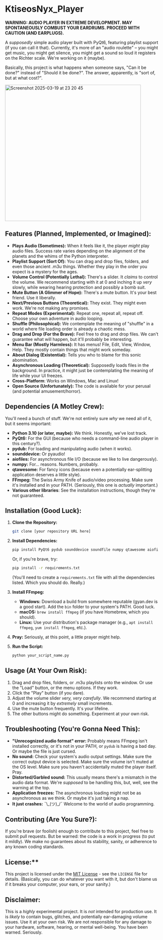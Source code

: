 # KtiseosNyx_Player

**WARNING: AUDIO PLAYER IN EXTREME DEVELOPMENT. MAY SPONTANEOUSLY COMBUST YOUR EARDRUMS. PROCEED WITH CAUTION (AND EARPLUGS).**

A *supposedly* simple audio player built with PyQt6, featuring playlist support (if you can call it that).  Currently, it's more of an "audio roulette" – you might get music, you might get silence, you might get a sound so loud it registers on the Richter scale.  We're working on it (maybe).

Basically, this project is what happens when someone says, "Can it be done?" instead of "Should it be done?". The answer, apparently, is "sort of, but at what cost?".

<img width="446" alt="Screenshot 2025-03-19 at 23 20 45" src="https://github.com/user-attachments/assets/33e98379-5239-4fd7-a29d-ed9699315b0b" />

## Features (Planned, Implemented, or Imagined):

*   **Plays Audio (Sometimes):**  When it feels like it, the player *might* play audio files. Success rate varies depending on the alignment of the planets and the whims of the Python interpreter.
*   **Playlist Support (Sort Of):**  You can drag and drop files, folders, and even those ancient .m3u things.  Whether they play in the order you expect is a mystery for the ages.
*   **Volume Control (Potentially Lethal):**  There's a slider. It *claims* to control the volume.  We recommend starting with it at 0 and inching it up *very* slowly, while wearing hearing protection and possibly a bomb suit.
*   **Mute Button (A Glimmer of Hope):**  There's a mute button.  It's your best friend.  Use it liberally.
*   **Next/Previous Buttons (Theoretical):**  They exist.  They might even work.  We're not making any promises.
*   **Repeat Modes (Experimental):**  Repeat one, repeat all, repeat off.  Choose your own adventure in audio looping.
*   **Shuffle (Philosophical):**  We contemplate the meaning of "shuffle" in a world where file loading order is already a chaotic mess.
*   **Drag and Drop (For the Brave):**  Feel free to drag and drop files.  We can't guarantee what will happen, but it'll probably be interesting.
*   **Menu Bar (Mostly Harmless):**  It has menus!  File, Edit, View, Window, Help.  They mostly contain things that might work someday.
*   **About Dialog (Existential):**  Tells you who to blame for this sonic abomination.
*   **Asynchronous Loading (Theoretical):** Supposedly loads files in the background. In practice, it might just be contemplating the meaning of life while your UI freezes.
* **Cross-Platform**: Works on Windows, Mac and Linux!
*   **Open Source (Unfortunately):**  The code is available for your perusal (and potential amusement/horror).

## Dependencies (A Motley Crew):

You'll need a bunch of stuff.  We're not entirely sure *why* we need all of it, but it seems important:

*   **Python 3.10 (or later, maybe):**  We think.  Honestly, we've lost track.
*   **PyQt6:**  For the GUI (because who needs a command-line audio player in this century?).
*   **pydub:**  For loading and manipulating audio (when it works).
*    **sounddevice:** Or pyaudio!
*   **aiofiles:** For asynchronous file I/O (because we like to live dangerously).
*   **numpy:** For... reasons.  Numbers, probably.
*   **qtawesome:** For fancy icons (because even a potentially ear-splitting application deserves a little style).
*   **FFmpeg:**  The Swiss Army Knife of audio/video processing.  Make sure it's installed and in your PATH.  (Seriously, this one is *actually* important.)
*   **Various other libraries**: See the installation instructions, though they're not guaranteed.

## Installation (Good Luck):

1.  **Clone the Repository:**
    ```bash
    git clone [your repository URL here]
    ```

2.  **Install Dependencies:**
    ```bash
    pip install PyQt6 pydub sounddevice soundfile numpy qtawesome aiofiles
    ```
    Or, if you're brave, try:
     ```bash
    pip install -r requirements.txt
    ```
    (You'll need to create a `requirements.txt` file with all the dependencies listed. Which you should do. Really.)

3. **Install FFmpeg:**

    *   **Windows:** Download a build from somewhere reputable (gyan.dev is a good start). Add the `bin` folder to your system's PATH.  Good luck.
    *   **macOS:** `brew install ffmpeg` (if you have Homebrew, which you should).
    *   **Linux:** Use your distribution's package manager (e.g., `apt install ffmpeg`, `yum install ffmpeg`, etc.).

4.  **Pray:**  Seriously, at this point, a little prayer might help.

5.  **Run the Script:**
    ```bash
    python your_script_name.py
    ```

## Usage (At Your Own Risk):

1.  Drag and drop files, folders, or .m3u playlists onto the window. Or use the "Load" button, or the menu options. If they work.
2.  Click the "Play" button (if you dare).
3.  Adjust the volume slider *very, very carefully*. We recommend starting at 0 and increasing it by *extremely* small increments.
4.  Use the mute button frequently.  It's your lifeline.
5.  The other buttons might do something.  Experiment at your own risk.

## Troubleshooting (You're Gonna Need This):

*   **"Unrecognized audio format" error:**  Probably means FFmpeg isn't installed correctly, or it's not in your PATH, or `pydub` is having a bad day.  Or maybe the file is just cursed.
*   **No sound:**  Check your system's audio output settings.  Make sure the correct output device is selected.  Make sure the volume isn't muted at the OS level.  Make sure you haven't accidentally muted the player itself.  Pray.
*   **Distorted/Garbled sound:**  This usually means there's a mismatch in the audio data format.  We're *supposed* to be handling this, but, well, see the warning at the top.
*   **Application freezes:**  The asynchronous loading might not be as asynchronous as we think.  Or maybe it's just taking a nap.
*   **It just crashes:**  ¯\\\_(ツ)\_/¯  Welcome to the world of audio programming.

## Contributing (Are You Sure?):

If you're brave (or foolish) enough to contribute to this project, feel free to submit pull requests.  But be warned: the code is a work in progress (to put it mildly).  We make no guarantees about its stability, sanity, or adherence to any known coding standards.

## License:**

This project is licensed under the [MIT License](LICENSE) - see the `LICENSE` file for details. (Basically, you can do whatever you want with it, but don't blame us if it breaks your computer, your ears, or your sanity.)

## Disclaimer:

This is a *highly* experimental project.  It is *not* intended for production use.  It is *likely* to contain bugs, glitches, and potentially ear-damaging volume issues.  Use it at your own risk.  We are not responsible for any damage to your hardware, software, hearing, or mental well-being.  You have been warned. Seriously.
